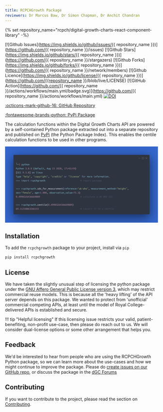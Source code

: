 ```yaml
---
title: RCPCHGrowth Package
reviewers: Dr Marcus Baw, Dr Simon Chapman, Dr Anchit Chandran
---
```


{% set repository_name="rcpch/digital-growth-charts-react-component-library" -%}

[![Github Issues](https://img.shields.io/github/issues/{{ repository_name }})](https://github.com/{{ repository_name }}/issues)
[![Github Stars](https://img.shields.io/github/stars/{{ repository_name }})](https://github.com/{{ repository_name }}/stargazers)
[![Github Forks](https://img.shields.io/github/forks/{{ repository_name }})](https://github.com/{{ repository_name }}/network/members)
[![Github Licence](https://img.shields.io/github/license/{{ repository_name }})](https://github.com/{{repository_name }}/blob/live/LICENSE)
[![GitHub Action](https://github.com/{{ repository_name }}/actions/workflows/main.yml/badge.svg)](https://github.com/{{ repository_name }}/actions/workflows/main.yml)
[![DOI](https://zenodo.org/badge/361149103.svg)](https://zenodo.org/badge/latestdoi/361149103)

[:octicons-mark-github-16: GitHub Repository](https://github.com/rcpch/rcpchgrowth-python)

[:fontawesome-brands-python: PyPi Package](https://pypi.org/project/rcpchgrowth/)

The calculation functions within the Digital Growth Charts API are powered by a self-contained Python package extracted out into a separate repository and published on [PyPi](https://pypi.org/project/rcpchgrowth/) (the Python Package Index). This enables the centile calculation functions to be used in other programs.

![python_library](../_assets/_images/python_library_carbon.png)

## Installation

To add the `rcpchgrowth` package to your project, install via `pip`

``` bash
pip install rcpchgrowth
```

## License

We have taken the slightly unusual step of licensing the python package under the [GNU Affero General Public License version 3](https://opensource.org/licenses/AGPL-3.0), which may restrict commercial reuse models. This is because all the 'heavy lifting' of the API server depends on this package. We wanted to protect from 'unofficial' commercial competing APIs, at least until the model of Royal College-delivered APIs is established and secure.

!!! tip "Helpful licensing"
    If this licensing issue restricts your valid, patient-benefiting, non-profit use-case, then please do reach out to us. We will consider dual-license options or some other arrangement that helps you.

## Feedback

We'd be interested to hear from people who are using the RCPCHGrowth Python package, so we can learn more about the use-cases and how we might continue to improve the package. Please do [create issues on our GitHub repo](https://github.com/rcpch/rcpchgrowth-python/issues), or discuss the package in the [dGC Forums](https://forum.rcpch.tech/)

## Contributing

If you want to contribute to the project, please read the section on [Contributing](/docs/developer/contributing.md).
